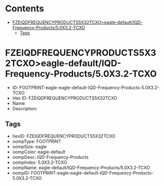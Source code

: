 



Contents
========

* [FZEIQDFREQUENCYPRODUCTS5X32TCXO>eagle-default/IQD-Frequency-Products/5.0X3.2-TCXO](#fzeiqdfrequencyproducts5x32tcxoeagle-defaultiqd-frequency-products50x32-tcxo)
	* [Tags](#tags)

# FZEIQDFREQUENCYPRODUCTS5X32TCXO>eagle-default/IQD-Frequency-Products/5.0X3.2-TCXO

- ID: FOOTPRINT-eagle-eagle-default-IQD-Frequency-Products-5.0X3.2-TCXO
- Hex ID: FZEIQDFREQUENCYPRODUCTS5X32TCXO
- Name: 
- Description: 

## Tags

- hexID: FZEIQDFREQUENCYPRODUCTS5X32TCXO
- oompType: FOOTPRINT
- oompSize: eagle
- oompColor: eagle-default
- oompDesc: IQD-Frequency-Products
- oompIndex: 5.0X3.2-TCXO
- oompName: eagle-default/IQD-Frequency-Products/5.0X3.2-TCXO
- oompID: FOOTPRINT-eagle-eagle-default-IQD-Frequency-Products-5.0X3.2-TCXO
